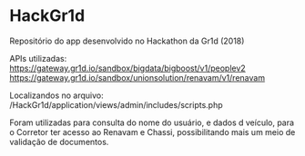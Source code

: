 
# HackGr1d

Repositório do app desenvolvido no Hackathon da Gr1d (2018)

APIs utilizadas:
https://gateway.gr1d.io/sandbox/bigdata/bigboost/v1/peoplev2
https://gateway.gr1d.io/sandbox/unionsolution/renavam/v1/renavam


Localizandos no arquivo:
/HackGr1d/application/views/admin/includes/scripts.php

Foram utilizadas para consulta do nome do usuário, e dados d veículo, para o Corretor ter acesso ao Renavam e Chassi, possibilitando mais um meio de validação de documentos.


